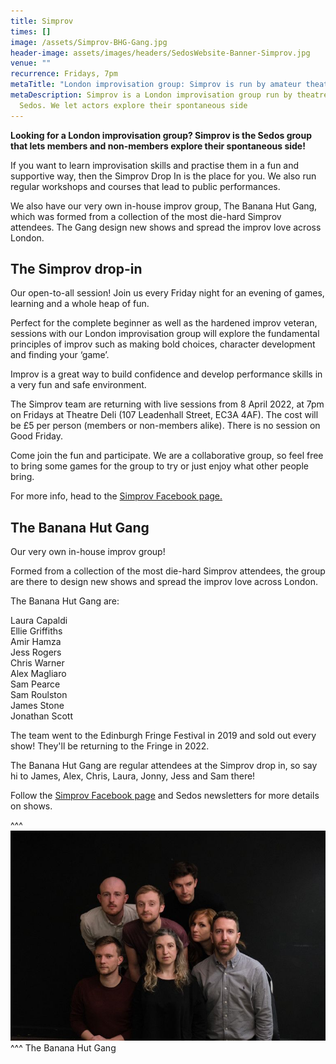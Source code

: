 ```yaml
---
title: Simprov
times: []
image: /assets/Simprov-BHG-Gang.jpg
header-image: assets/images/headers/SedosWebsite-Banner-Simprov.jpg
venue: ""
recurrence: Fridays, 7pm
metaTitle: "London improvisation group: Simprov is run by amateur theatre company Sedos"
metaDescription: Simprov is a London improvisation group run by theatre company
  Sedos. We let actors explore their spontaneous side
---
```

**Looking for a London improvisation group? Simprov is the Sedos group that lets members and non-members explore their spontaneous side!**

If you want to learn improvisation skills and practise them in a fun and supportive way, then the Simprov Drop In is the place for you. We also run regular workshops and courses that lead to public performances.

We also have our very own in-house improv group, The Banana Hut Gang, which was formed from a collection of the most die-hard Simprov attendees. The Gang design new shows and spread the improv love across London.

## **The Simprov drop-in**

Our open-to-all session! Join us every Friday night for an evening of games, learning and a whole heap of fun.

Perfect for the complete beginner as well as the hardened improv veteran, sessions with our London improvisation group will explore the fundamental principles of improv such as making bold choices, character development and finding your ‘game’.

Improv is a great way to build confidence and develop performance skills in a very fun and safe environment.

The Simprov team are returning with live sessions from 8 April 2022, at 7pm on Fridays at Theatre Deli (107 Leadenhall Street, EC3A 4AF). The cost will be £5 per person (members or non-members alike). There is no session on Good Friday.

Come join the fun and participate. We are a collaborative group, so feel free to bring some games for the group to try or just enjoy what other people bring.

For more info, head to the [Simprov Facebook page.](https://www.facebook.com/groups/176792046058352/)

## **The Banana Hut Gang**

Our very own in-house improv group!

Formed from a collection of the most die-hard Simprov attendees, the group are there to design new shows and spread the improv love across London.

The Banana Hut Gang are:

Laura Capaldi\
Ellie Griffiths\
Amir Hamza\
Jess Rogers\
Chris Warner\
Alex Magliaro\
Sam Pearce\
Sam Roulston \
James Stone\
Jonathan Scott

The team went to the Edinburgh Fringe Festival in 2019 and sold out every show! They'll be returning to the Fringe in 2022.

The Banana Hut Gang are regular attendees at the Simprov drop in, so say hi to James, Alex, Chris, Laura, Jonny, Jess and Sam there!

Follow the [Simprov Facebook page](https://www.facebook.com/groups/176792046058352/) and Sedos newsletters for more details on shows.

^^^ ![The Banana Hut Gang, a London improvisation group run by theatre company Sedos](/assets/Simprov-BHG-Gang.jpg)
^^^ The Banana Hut Gang
